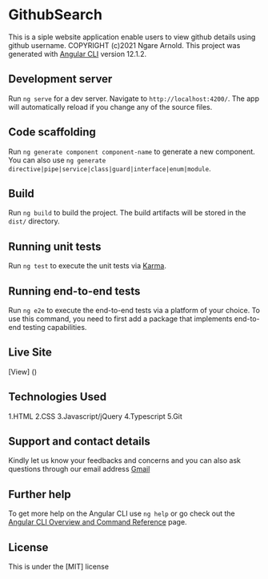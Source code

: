 # GithubSearch

This is a siple website application enable users to view github details using github username.
COPYRIGHT (c)2021 Ngare Arnold.
This project was generated with [Angular CLI](https://github.com/angular/angular-cli) version 12.1.2.

## Development server

Run `ng serve` for a dev server. Navigate to `http://localhost:4200/`. The app will automatically reload if you change any of the source files.

## Code scaffolding

Run `ng generate component component-name` to generate a new component. You can also use `ng generate directive|pipe|service|class|guard|interface|enum|module`.

## Build

Run `ng build` to build the project. The build artifacts will be stored in the `dist/` directory.

## Running unit tests

Run `ng test` to execute the unit tests via [Karma](https://karma-runner.github.io).

## Running end-to-end tests

Run `ng e2e` to execute the end-to-end tests via a platform of your choice. To use this command, you need to first add a package that implements end-to-end testing capabilities.

## Live Site

[View] ()

## Technologies Used

1.HTML
2.CSS
3.Javascript/jQuery
4.Typescript
5.Git

## Support and contact details

Kindly let us know your feedbacks and concerns and you can also ask questions through our email address [Gmail](ngarearnold10@gmail.com)

## Further help

To get more help on the Angular CLI use `ng help` or go check out the [Angular CLI Overview and Command Reference](https://angular.io/cli) page.

## License

This is under the [MIT] license